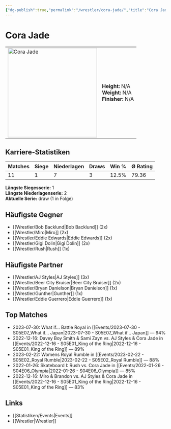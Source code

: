 ```yaml
---
{"dg-publish":true,"permalink":"/wrestler/cora-jade/","title":"Cora Jade","tags":["wrestler"],"noteIcon":""}
---
```



# Cora Jade

<table>
        <tr>
        <td><img src="https://github.com/CptSpaulding1980/choke-slam-wrestling/releases/download/images/Cora_Jade.png" width="280" alt="Cora Jade"></td>
        <td>
        <b>Height:</b> N/A<br>
        <b>Weight:</b> N/A<br>
        <b>Finisher:</b> N/A<br>
        </td>
        </tr>
        </table>
        
## Karriere-Statistiken

| Matches | Siege | Niederlagen | Draws | Win % | Ø Rating |
|---------|-------|-------------|-------|-------|-----------|
| 11 | 1 | 7 | 3 | 12.5% | 79.36 |

**Längste Siegesserie:** 1<br>**Längste Niederlagenserie:** 2<br>**Aktuelle Serie:** draw (1 in Folge)


## Häufigste Gegner
- [[Wrestler/Bob Backlund\|Bob Backlund]] (2x)
- [[Wrestler/Miro\|Miro]] (2x)
- [[Wrestler/Eddie Edwards\|Eddie Edwards]] (2x)
- [[Wrestler/Gigi Dolin\|Gigi Dolin]] (2x)
- [[Wrestler/Rush\|Rush]] (1x)

## Häufigste Partner
- [[Wrestler/AJ Styles\|AJ Styles]] (3x)
- [[Wrestler/Beer City Bruiser\|Beer City Bruiser]] (2x)
- [[Wrestler/Bryan Danielson\|Bryan Danielson]] (1x)
- [[Wrestler/Gunther\|Gunther]] (1x)
- [[Wrestler/Eddie Guerrero\|Eddie Guerrero]] (1x)

## Top Matches
- 2023-07-30: What if... Battle Royal in [[Events/2023-07-30 - S05E07_What if... Japan\|2023-07-30 - S05E07_What if... Japan]] — 94%
- 2022-12-16: Davey Boy Smith & Sami Zayn vs. AJ Styles & Cora Jade in [[Events/2022-12-16 - S05E01_King of the Ring\|2022-12-16 - S05E01_King of the Ring]] — 89%
- 2023-02-22: Womens Royal Rumble in [[Events/2023-02-22 - S05E02_Royal Rumble\|2023-02-22 - S05E02_Royal Rumble]] — 88%
- 2022-01-26: Skateboard I: Rush vs. Cora Jade in [[Events/2022-01-26 - S04E06_Olympia\|2022-01-26 - S04E06_Olympia]] — 85%
- 2022-12-16: Miro & Brandon vs. AJ Styles & Cora Jade in [[Events/2022-12-16 - S05E01_King of the Ring\|2022-12-16 - S05E01_King of the Ring]] — 83%

## Links
- [[Statistiken/Events\|Events]]
- [[Wrestler\|Wrestler]]
